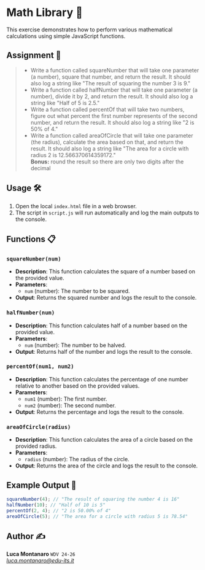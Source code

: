 # Math Library 🔢

This exercise demonstrates how to perform various mathematical calculations using simple JavaScript functions.

## Assignment 📝

> - Write a function called squareNumber that will take one parameter (a
number), square that number, and return the result. It should also log a
string like "The result of squaring the number 3 is 9."
> - Write a function called halfNumber that will take one parameter (a
number), divide it by 2, and return the result. It should also log a string like
"Half of 5 is 2.5."
> - Write a function called percentOf that will take two numbers, figure out
what percent the first number represents of the second number, and return
the result. It should also log a string like "2 is 50% of 4."
> - Write a function called areaOfCircle that will take one parameter (the
radius), calculate the area based on that, and return the result. It should also
log a string like "The area for a circle with radius 2 is
12.566370614359172."  
> **Bonus:** round the result so there are only two digits after the decimal

## Usage 🛠️

1. Open the local `index.html` file in a web browser.
2. The script in `script.js` will run automatically and log the main outputs to the console.

## Functions 📋

### `squareNumber(num)`

- **Description**: This function calculates the square of a number based on the provided value.
- **Parameters**:
  - `num` (number): The number to be squared.
- **Output**: Returns the squared number and logs the result to the console.

### `halfNumber(num)`

- **Description**: This function calculates half of a number based on the provided value.
- **Parameters**:
  - `num` (number): The number to be halved.
- **Output**: Returns half of the number and logs the result to the console.

### `percentOf(num1, num2)`

- **Description**: This function calculates the percentage of one number relative to another based on the provided values.
- **Parameters**:
  - `num1` (number): The first number.
  - `num2` (number): The second number.
- **Output**: Returns the percentage and logs the result to the console.

### `areaOfCircle(radius)`

- **Description**: This function calculates the area of a circle based on the provided radius.
- **Parameters**:
  - `radius` (number): The radius of the circle.
- **Output**: Returns the area of the circle and logs the result to the console.

## Example Output 📜

```javascript
squareNumber(4); // "The result of squaring the number 4 is 16"  
halfNumber(10); // "Half of 10 is 5"
percentOf(2, 4); // "2 is 50.00% of 4" 
areaOfCircle(5); // "The area for a circle with radius 5 is 78.54"
```

## Author ✍️

**Luca Montanaro** `WDV 24-26`  
*luca.montanaro@edu-its.it*